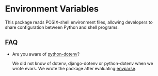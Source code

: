 # Environment Variables

This package reads POSIX-shell environment files, allowing developers to share
configuration between Python and shell programs.

## FAQ

- Are you aware of [python-dotenv](https://pypi.org/project/python-dotenv)?

  We did not know of dotenv, django-dotenv or python-dotenv when we wrote
  evars.  We wrote the package after evaluating
  [envparse](https://pypi.org/project/envparse).
